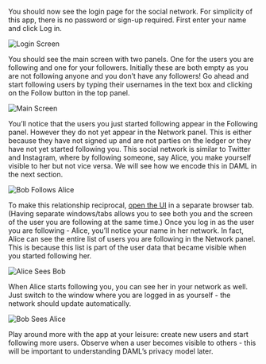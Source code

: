 You should now see the login page for the social network. For simplicity of this app, there is no password or sign-up required. First enter your name and click Log in.

![Login Screen](/daml/courses/getting-started/build-and-run/assets/create-daml-app-login-screen.png)

You should see the main screen with two panels. One for the users you are following and one for your followers. Initially these are both empty as you are not following anyone and you don’t have any followers! Go ahead and start following users by typing their usernames in the text box and clicking on the Follow button in the top panel.

![Main Screen](/daml/courses/getting-started/build-and-run/assets/create-daml-app-main-screen-initial-view.png)

You’ll notice that the users you just started following appear in the Following panel. However they do not yet appear in the Network panel. This is either because they have not signed up and are not parties on the ledger or they have not yet started following you. This social network is similar to Twitter and Instagram, where by following someone, say Alice, you make yourself visible to her but not vice versa. We will see how we encode this in DAML in the next section.

![Bob Follows Alice](/daml/courses/getting-started/build-and-run/assets/create-daml-app-bob-follows-alice.png)

To make this relationship reciprocal, [open the UI](https://[[HOST_SUBDOMAIN]]-3000-[[KATACODA_HOST]].environments.katacoda.com) in a separate browser tab. (Having separate windows/tabs allows you to see both you and the screen of the user you are following at the same time.) Once you log in as the user you are following - Alice, you’ll notice your name in her network. In fact, Alice can see the entire list of users you are following in the Network panel. This is because this list is part of the user data that became visible when you started following her.

![Alice Sees Bob](/daml/courses/getting-started/build-and-run/assets/create-daml-app-alice-sees-bob.png)

When Alice starts following you, you can see her in your network as well. Just switch to the window where you are logged in as yourself - the network should update automatically.

![Bob Sees Alice](/daml/courses/getting-started/build-and-run/assets/create-daml-app-bob-sees-alice-in-the-network.png)

Play around more with the app at your leisure: create new users and start following more users. Observe when a user becomes visible to others - this will be important to understanding DAML’s privacy model later.
